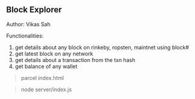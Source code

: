 Block Explorer
--------------
Author: Vikas Sah

Functionalities:
1. get details about any block on rinkeby, ropsten, maintnet using block#
2. get latest block on any network
3. get details about a transaction from the txn hash
4. get balance of any wallet 


> parcel index.html

> node server/index.js
> 
